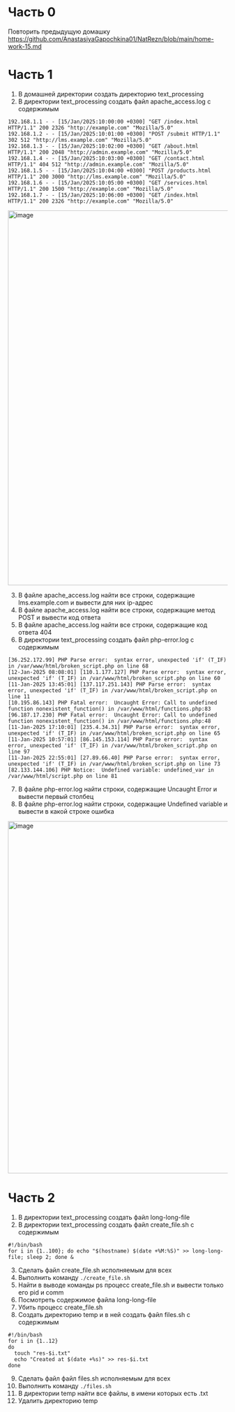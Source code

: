 # Часть 0
Повторить предыдущую домашку
https://github.com/AnastasiyaGapochkina01/NatRezn/blob/main/home-work-15.md
# Часть 1
1) В домашней директории создать директорию text_processing
2) В директории text_processing создать файл apache_access.log с содержимым
```
192.168.1.1 - - [15/Jan/2025:10:00:00 +0300] "GET /index.html HTTP/1.1" 200 2326 "http://example.com" "Mozilla/5.0"
192.168.1.2 - - [15/Jan/2025:10:01:00 +0300] "POST /submit HTTP/1.1" 302 512 "http://lms.example.com" "Mozilla/5.0"
192.168.1.3 - - [15/Jan/2025:10:02:00 +0300] "GET /about.html HTTP/1.1" 200 2048 "http://admin.example.com" "Mozilla/5.0"
192.168.1.4 - - [15/Jan/2025:10:03:00 +0300] "GET /contact.html HTTP/1.1" 404 512 "http://admin.example.com" "Mozilla/5.0"
192.168.1.5 - - [15/Jan/2025:10:04:00 +0300] "POST /products.html HTTP/1.1" 200 3000 "http://lms.example.com" "Mozilla/5.0"
192.168.1.6 - - [15/Jan/2025:10:05:00 +0300] "GET /services.html HTTP/1.1" 200 1500 "http://example.com" "Mozilla/5.0"
192.168.1.7 - - [15/Jan/2025:10:06:00 +0300] "GET /index.html HTTP/1.1" 200 2326 "http://example.com" "Mozilla/5.0"
```

<img width="858" alt="image" src="https://github.com/user-attachments/assets/666148d6-869c-4dfd-86b4-6e7453e18757" />

3) В файле apache_access.log найти все строки, содержащие lms.example.com и вывести для них ip-адрес
4) В файле apache_access.log найти все строки, содержащие метод POST и вывести код ответа
5) В файле apache_access.log найти все строки, содержащие код ответа 404
6) В директории text_processing создать файл php-error.log с содержимым
```
[36.252.172.99] PHP Parse error:  syntax error, unexpected 'if' (T_IF) in /var/www/html/broken_script.php on line 68
[12-Jan-2025 08:08:01] [110.1.177.127] PHP Parse error:  syntax error, unexpected 'if' (T_IF) in /var/www/html/broken_script.php on line 60
[11-Jan-2025 13:45:01] [137.117.251.143] PHP Parse error:  syntax error, unexpected 'if' (T_IF) in /var/www/html/broken_script.php on line 11
[10.195.86.143] PHP Fatal error:  Uncaught Error: Call to undefined function nonexistent_function() in /var/www/html/functions.php:83
[96.187.17.230] PHP Fatal error:  Uncaught Error: Call to undefined function nonexistent_function() in /var/www/html/functions.php:48
[11-Jan-2025 17:10:01] [235.4.34.31] PHP Parse error:  syntax error, unexpected 'if' (T_IF) in /var/www/html/broken_script.php on line 65
[11-Jan-2025 10:57:01] [86.145.153.114] PHP Parse error:  syntax error, unexpected 'if' (T_IF) in /var/www/html/broken_script.php on line 97
[11-Jan-2025 22:55:01] [27.89.66.40] PHP Parse error:  syntax error, unexpected 'if' (T_IF) in /var/www/html/broken_script.php on line 73
[82.133.144.106] PHP Notice:  Undefined variable: undefined_var in /var/www/html/script.php on line 81
```
7) В файле php-error.log найти строки, содержащие Uncaught Error и вывести первый столбец
8) В файле php-error.log найти строки, содержащие Undefined variable и вывести в какой строке ошибка

<img width="806" alt="image" src="https://github.com/user-attachments/assets/b8d35408-570c-4d0c-adf4-eefa7f6071bd" />

# Часть 2
1) В директории text_processing создать файл long-long-file
2)  В директории text_processing создать файл create_file.sh с содержимым
 ```
#!/bin/bash
for i in {1..100}; do echo "$(hostname) $(date +%M:%S)" >> long-long-file; sleep 2; done &
```
3) Сделать файл create_file.sh исполняемым для всех
4) Выполнить команду ```./create_file.sh```
5) Найти в выводе команды ps процесс create_file.sh и вывести только его pid и comm
6) Посмотреть содержимое файла long-long-file
7) Убить процесс create_file.sh
8) Создать директорию temp и в ней создать файл files.sh с содержимым
```
#!/bin/bash
for i in {1..12}
do
  touch "res-$i.txt"
  echo "Created at $(date +%s)" >> res-$i.txt
done
```
9) Сделать файл файл files.sh исполняемым для всех
10) Выполнить команду ```./files.sh```
11) В директории temp найти все файлы, в имени которых есть .txt
12) Удалить директорию temp
